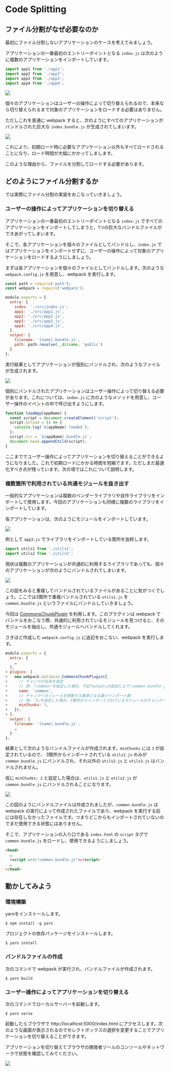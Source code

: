 # Code Splitting

## ファイル分割がなぜ必要なのか

最初にファイル分割しないアプリケーションのケースを考えてみましょう。

アプリケーションの一番最初のエントリーポイントとなる `index.js` は次のように複数のアプリケーションをインポートしています。

```js
import app1 from './app1';
import app2 from './app2';
import app3 from './app3';
import app4 from './app4';
```

![](docs/images/app-structure-1.png)

個々のアプリケーションはユーザーの操作によって切り替えられるので、本来なら切り替えられるまで対象のアプリケーションをロードする必要はありません。


ただしこれを普通に webpack すると、次のようにすべてのアプリケーションがバンドルされた巨大な `index.bundle.js` が生成されてしまいます。

![](docs/images/app-structure-2.png)

これにより、初期ロード時に必要なアプリケーション以外もすべてロードされることになり、ロード時間が大幅にかかってしまします。

このような理由から、ファイルを分割してロードする必要があります。


## どのようにファイル分割するか

では実際にファイル分割の実装をおこなっていきましょう。

### ユーザーの操作によってアプリケーションを切り替える

アプリケーションの一番最初のエントリーポイントとなる `index.js` ですべてのアプリケーションをインポートしてしまうと、1つの巨大なバンドルファイルができあがってしまいます。

そこで、各アプリケーションを個々のファイルとしてバンドルし、`index.js` ではアプリケーションをインポートせずに、ユーザーの操作によって対象のアプリケーションをロードするようにしましょう。

まずは各アプリケーションを個々のファイルとしてバンドルします。次のような `webpack.config.js` を用意し、webpack を実行します。

```js
const path = require('path');
const webpack = require('webpack');

module.exports = {
  entry: {
    index: './src/index.js',
    app1: './src/app1.js',
    app2: './src/app2.js',
    app3: './src/app3.js',
    app4: './src/app4.js',
  },
  output: {
    filename: '[name].bundle.js',
    path: path.resolve(__dirname, 'public')
  }
};
```

実行結果としてアプリケーションが個別にバンドルされ、次のようなファイルが生成されます。

![](docs/images/individual-bundled.png)

個別にバンドルされたアプリケーションはユーザー操作によって切り替える必要があります。これについては、`index.js` に次のようなメソッドを用意し、ユーザー操作のイベントの中で呼び出すようにします。

```js
function loadApp(appName) {
  const script = document.createElement('script');
  script.onload = () => {
    console.log(`${appName} loaded`);
  };
  script.src = `${appName}.bundle.js`;
  document.head.appendChild(script);
}
```

ここまででユーザー操作によってアプリケーションを切り替えることができるようになりました。これで初期ロードにかかる時間を短縮でます。ただしまだ最適化すべき点が残っています。次の項ではこれについて説明します。


### 複数箇所で利用されている共通モジュールを抜き出す

一般的なアプリケーションは複数のベンダーライブラリや自作ライブラリをインポートして使用します。今回のアプリケーションも同様に複数のライブラリをインポートしています。

各アプリケーションは、次のようにモジュールをインポートしています。

![](docs/images/before-bundled.png)

例として `app3.js` でライブラリをインポートしている箇所を抜粋します。

```js
import utils1 from './utils1';
import utils2 from './utils2';
```

現状は複数のアプリケーションが共通的に利用するライブラリであっても、個々のアプリケーションが次のようにバンドルされてしまいます。

![](docs/images/simple-bundled.png)

この図をみると重複してバンドルされているファイルがあることに気がつくでしょう。ここでは3箇所で重複バンドルされている `utils1.js` を `common.bundle.js` というファイルにバンドルしていきましょう。

今回は [CommonsChunkPlugin](https://webpack.js.org/plugins/commons-chunk-plugin/) を利用します。このプラグインは webpack でバンドルをおこなう際、共通的に利用されているモジュールを見つけると、そのモジュールを抽出し、共通モジュールへバンドルしてくれます。

さきほど作成した `webpack.config.js` に追記をおこない、webpack を実行します。

```js
module.exports = {
  entry: {
    …
  },
+ plugins: [
+   new webpack.optimize.CommonsChunkPlugin({
+     // チャンクの名前を指定
+     // 例: "common"を指定した場合、下記｢output｣の設定により"common.bundle.js"というファイル名になる
+     name: 'common',
+     // チャンクへモジュールを移動する基準となる最小インポート数
+     // 例: ｢3｣を指定した場合、3箇所からインポートされているモジュールがチャンクへ移動される
+     minChunks: 3,
+   }),
+ ],
  output: {
    filename: '[name].bundle.js',
    …
  }
};
```

結果として次のようなバンドルファイルが作成されます。`minChunks` には `3` が設定されているので、 3箇所からインポートされている `utils1.js` のみが `common.bundle.js` にバンドルされ、それ以外の `utils2.js` と `utils3.js` はバンドルされません。

仮に `minChunks: 2` と設定した場合は、`utils1.js` と `utils2.js` が `common.bundle.js` にバンドルされることになります。

![](docs/images/after-bundled.png)

この図のようにバンドルファイルは作成されましたが、`common.bundle.js` は webpack の実行によって作成されたファイルであり、webpack を実行する前には存在しなかったファイルです。つまりどこからもインポートされていないのでまだ使用できる状態にはありません。

そこで、アプリケーションの入り口である `index.html` の `script` タグで `common.bundle.js` をロードし、使用できるようにしましょう。

```html
<head>
  …
  <script src="common.bundle.js"></script>
  …
</head>
```


## 動かしてみよう

### 環境構築

yarnをインストールします。

```console
$ npm install -g yarn
```

プロジェクトの依存パッケージをインストールします。

```console
$ yarn install
```

### バンドルファイルの作成

次のコマンドで webpack が実行され、バンドルファイルが作成されます。

```console
$ yarn build
```


### ユーザー操作によってアプリケーションを切り替える

次のコマンドでローカルサーバーを起動します。

```console
$ yarn serve
```

起動したらブラウザで http://localhost:5000/index.html にアクセスします。次のような画面が表示されるのでセレクトボックスの選択を変更することでアプリケーションを切り替えることができます。

アプリケーションを切り替えてブラウザの開発者ツールのコンソールやネットワークで状態を確認してみてください。

![](docs/images/app-switching.gif)


